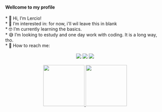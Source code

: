 <h4> Wellcome to my profile </h4>
* 🙂 Hi, I’m Lercio! <br>
* 🤔 I’m interested in: for now, i'll wil leave this in blank <br>
* 🤓 I’m currently learning the basics. <br>
* 😅 I’m looking to estudy and one day work with coding. It is a long way, tho. <br>
* 📨 How to reach me: <br><br>
<div align="center">
  <a href="https://www.linkedin.com/in/lerciolopes/" target="_blank"><img src="https://img.shields.io/badge/LinkedIn-0077B5?style=for-the-badge&logo=linkedin&logoColor=white" target="_blank"></a> 
<a href="https://codepen.io/llercio" target="_blank"><img src="https://img.shields.io/badge/Codepen-000000?style=for-the-badge&logo=codepen&logoColor=white" target="_blank"></a>
  <a href="https://instagram.com/llercio" target="_blank"><img src="https://img.shields.io/badge/Instagram-E4405F?style=for-the-badge&logo=instagram&logoColor=white" target="_blank"></a>
</div>
<br>
<div align="center">
  <a href="https://github.com/llercio">
<img height="130em" src="https://github-readme-stats.vercel.app/api?username=llercio&show_icons=true&theme=tokyonight&include_all_commits=true&count_private=true"/>
<img height="130em" src="https://github-readme-stats.vercel.app/api/top-langs/?username=llercio&layout=compact&langs_count=7&theme=tokyonight"/>
</div>
